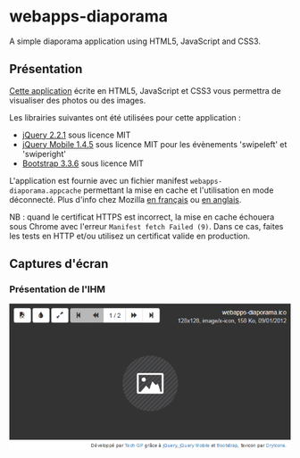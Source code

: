 # webapps-diaporama

A simple diaporama application using HTML5, JavaScript and CSS3.

## Présentation

[Cette application](http://techgp.fr/webapps/webapps-diaporama.html) écrite en HTML5, JavaScript et CSS3 vous permettra de visualiser des photos ou des images.

Les librairies suivantes ont été utilisées pour cette application :

- [jQuery 2.2.1](http://jquery.com/) sous licence MIT
- [jQuery Mobile 1.4.5](http://jquerymobile.com/) sous licence MIT pour les évènements 'swipeleft' et 'swiperight'
- [Bootstrap 3.3.6](http://getbootstrap.com/css/) sous licence MIT

L'application est fournie avec un fichier manifest `webapps-diaporama.appcache` permettant la mise en cache et l'utilisation en mode déconnecté. Plus d'info chez Mozilla [en français](https://developer.mozilla.org/fr/docs/Utiliser_Application_Cache) ou [en anglais](https://developer.mozilla.org/en-US/docs/Web/HTML/Using_the_application_cache).

NB : quand le certificat HTTPS est incorrect, la mise en cache échouera sous Chrome avec l'erreur `Manifest fetch Failed (9)`. Dans ce cas, faites les tests en HTTP et/ou utilisez un certificat valide en production.

## Captures d'écran

### Présentation de l'IHM

![Présentation de l'IHM](./screenshots/webapps-diaporama-1.png)

